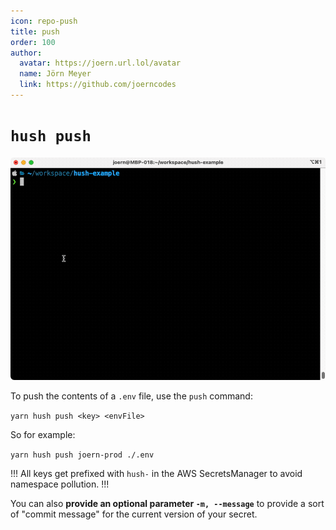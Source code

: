 ```yaml
---
icon: repo-push
title: push
order: 100
author:
  avatar: https://joern.url.lol/avatar
  name: Jörn Meyer
  link: https://github.com/joerncodes
---
```


# `hush push`

![](/assets/hush-push.gif)

To push the contents of a `.env` file, use the `push` command:

`yarn hush push <key> <envFile>`

So for example:

`yarn hush push joern-prod ./.env`

!!!
All keys get prefixed with `hush-` in the AWS SecretsManager to avoid namespace pollution.
!!!

You can also **provide an optional parameter `-m, --message`** to provide a sort of "commit message" for the current version of your secret.
